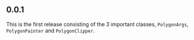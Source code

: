 ## 0.0.1

This is the first release consisting of the 3 important classes, `PolygonArgs`, `PolygonPainter`
and `PolygonClipper`.
